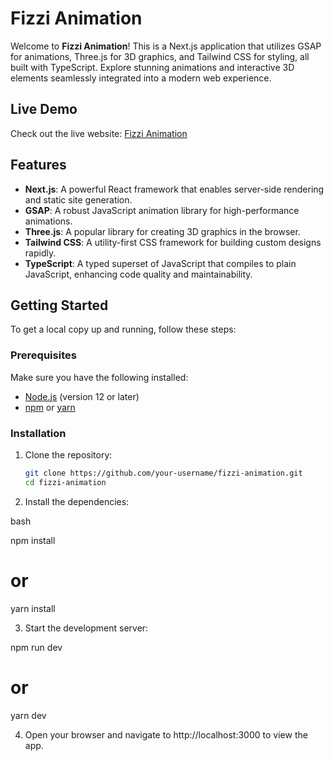 # Fizzi Animation

Welcome to **Fizzi Animation**! This is a Next.js application that utilizes GSAP for animations, Three.js for 3D graphics, and Tailwind CSS for styling, all built with TypeScript. Explore stunning animations and interactive 3D elements seamlessly integrated into a modern web experience.

## Live Demo

Check out the live website: [Fizzi Animation](https://fizzi-animation.vercel.app/)

## Features

- **Next.js**: A powerful React framework that enables server-side rendering and static site generation.
- **GSAP**: A robust JavaScript animation library for high-performance animations.
- **Three.js**: A popular library for creating 3D graphics in the browser.
- **Tailwind CSS**: A utility-first CSS framework for building custom designs rapidly.
- **TypeScript**: A typed superset of JavaScript that compiles to plain JavaScript, enhancing code quality and maintainability.

## Getting Started

To get a local copy up and running, follow these steps:

### Prerequisites

Make sure you have the following installed:

- [Node.js](https://nodejs.org/) (version 12 or later)
- [npm](https://www.npmjs.com/) or [yarn](https://yarnpkg.com/)

### Installation

1. Clone the repository:
   ```bash
   git clone https://github.com/your-username/fizzi-animation.git
   cd fizzi-animation

2. Install the dependencies:

bash

npm install
# or
yarn install

3. Start the development server:

npm run dev
# or
yarn dev

4. Open your browser and navigate to http://localhost:3000 to view the app.

